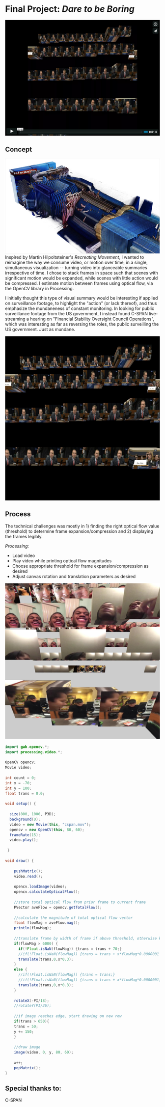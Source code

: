 # Final Project: *Dare to be Boring*

[![dare to be boring](assets/WIfKYEr.jpg)](https://vimeo.com/148319462 "Dare to be boring")


## Concept
![Recreating Movement](assets/rm_delcolors_1.jpg)
Inspired by Martin Hilpoltsteiner's _Recreating Movement_, I wanted to reimagine the way we consume video, or motion over time, in a single, simultaneous visualization -- turning video into glanceable summaries irrespective of time. I chose to stack frames in space such that scenes with significant motion would be expanded, while scenes with little action would be compressed. I estimate motion between frames using optical flow, via the OpenCV library in Processing. 

I initially thought this type of visual summary would be interesting if applied on surveillance footage, to highlight the "action" (or lack thereof), and thus emphasize the mundaneness of constant monitoring. In looking for public surveillance footage from the US government, I instead found C-SPAN live-streaming a hearing on "Financial Stability Oversight Council Operations", which was interesting as far as reversing the roles, the public surveilling the US government. Just as mundane. 

![screencap](assets/Sl7P1ao.jpg)

## Process

The technical challenges was mostly in 1) finding the right optical flow value (threshold) to determine frame expansion/compression and 2) displaying the frames legibly.


_Processing:_
* Load video
* Play video while printing optical flow magnitudes
* Choose appropriate threshold for frame expansion/compression as desired
* Adjust canvas rotation and translation parameters as desired

![adjust your thresholds and rotation/translations!](assets/iJ0dgzA.jpg)

```java
import gab.opencv.*;
import processing.video.*;

OpenCV opencv;
Movie video;

int count = 0;
int x = -70;
int y = 100;
float trans = 0.0;

void setup() {
  
  size(800, 1000, P3D);
  background(0);
  video = new Movie(this, "cspan.mov");
  opencv = new OpenCV(this, 80, 60);
  frameRate(15);
  video.play();

 }

void draw() {
    
    pushMatrix();
    video.read();
  
    opencv.loadImage(video);
    opencv.calculateOpticalFlow();
    
    //store total optical flow from prior frame to current frame
    PVector aveFlow = opencv.getTotalFlow();

    //calculate the magnitude of total optical flow vector
    float flowMag = aveFlow.mag();
    println(flowMag);
    
    //translate frame by width of frame if above threshold, otherwise keep compressed
    if(flowMag > 6000) {
      if(!Float.isNaN(flowMag)) {trans = trans + 70;}
      //if(!Float.isNaN(flowMag)) {trans = trans + x*flowMag*0.0000001 + 60;}
      translate(trans,0,x*0.3);
    }
    else {
      //if(!Float.isNaN(flowMag)) {trans = trans;}
      //if(!Float.isNaN(flowMag)) {trans = trans + x*flowMag*0.0000001;}
      translate(trans,0,x*0.3);
    }
    
    rotateX(-PI/18);
    //rotateY(PI/36);
    
    //if image reaches edge, start drawing on new row
    if(trans > 650){
    trans = 50;
    y += 150;
    }
    
    //draw image  
    image(video, 0, y, 80, 60);

    x++;
    popMatrix();
}
```


## Special thanks to:
C-SPAN